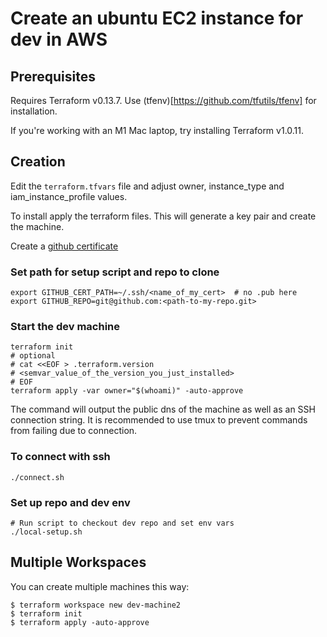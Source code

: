 # Create an ubuntu EC2 instance for dev in AWS 

## Prerequisites 
Requires Terraform v0.13.7. Use (tfenv)[https://github.com/tfutils/tfenv] for installation.

If you're working with an M1 Mac laptop, try installing Terraform v1.0.11.

## Creation
Edit the `terraform.tfvars` file and adjust owner, instance_type and iam_instance_profile values.

To install apply the terraform files. This will generate a key pair and create the machine.

Create a [github certificate](https://docs.github.com/en/enterprise-server@3.2/authentication/connecting-to-github-with-ssh/generating-a-new-ssh-key-and-adding-it-to-the-ssh-agent)

### Set path for setup script and repo to clone

``` shell
export GITHUB_CERT_PATH=~/.ssh/<name_of_my_cert>  # no .pub here
export GITHUB_REPO=git@github.com:<path-to-my-repo.git>
```

### Start the dev machine

``` shell
terraform init
# optional
# cat <<EOF > .terraform.version
# <semvar_value_of_the_version_you_just_installed>
# EOF
terraform apply -var owner="$(whoami)" -auto-approve
```

The command will output the public dns of the machine as well as an SSH connection string. It is recommended to use tmux to prevent commands from failing due to connection.

### To connect with ssh

``` shell
./connect.sh
```

### Set up repo and dev env

``` shell
# Run script to checkout dev repo and set env vars
./local-setup.sh
```

## Multiple Workspaces
You can create multiple machines this way:

```
$ terraform workspace new dev-machine2
$ terraform init
$ terraform apply -auto-approve
```
